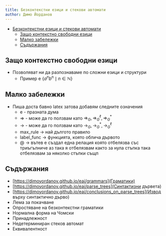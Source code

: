 ```yaml
---
title: Безконтекстни езици и стекови автомати
author: Димо Йорданов
---
```


<!-- TOC -->
* [Безконтекстни езици и стекови автомати](#безконтекстни-езици-и-стекови-автомати)
  * [Защo контекстно свободни езици](#защo-контекстно-свободни-езици)
  * [Малко забележки](#малко-забележки)
  * [Съдържания](#съдържания)
<!-- TOC -->

## Защo контекстно свободни езици
- Позволяват ни да разпознаваме по сложни езици и структури
  - Пример е $\{a^nb^n \mid n\in \mathbb{N} \}$

## Малко забележки
- Пиша доста бавно latex затова добавям следните означения
  - e - празната дума
  - => - може да го ползвам като $\Rightarrow_G, \Rightarrow_G^\ell, \Rightarrow_G^*$
  - -> - може да го ползвам като $\rightarrow_G, \rightarrow_G^*, \rightarrow_G^\ell$
  - max_rule -> най дългото правило
  - label_func -> функцията, която облича дървото
  - @ -> вътев е създал една релация която отбелязва със триъгълниче аз така я отбелязвам
    както за нула стъпка така отбелязвам за няколко стъпки същп

## Съдържания
- [https://dimoyordanov.github.io/eai/grammars](Граматики)
- [https://dimoyordanov.github.io/eai/parse_trees](Синтактизни дървета)
- [https://dimoyordanov.github.io/eai/conclusions_on_parse_trees](Извод върху синтактично дърво)
- Лема за покачване
- Опростяване на безконтекстни граматики
- Нормална форма на Чомски
- Принадлежност
- Недетерминиран стеков автомат
- Еквивалентност